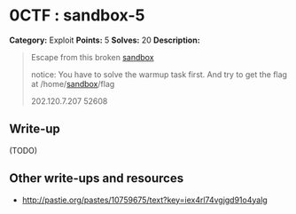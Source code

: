 # 0CTF : sandbox-5

**Category:** Exploit
**Points:** 5
**Solves:** 20
**Description:**

> Escape from this broken [sandbox](./sandbox)
>
> notice: You have to solve the warmup task first. And try to get the flag at /home/[sandbox](./sandbox)/flag
>
>
> 202.120.7.207 52608


## Write-up

(TODO)

## Other write-ups and resources

* <http://pastie.org/pastes/10759675/text?key=iex4rl74vgjgd91o4yalg> 
